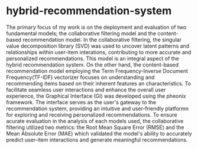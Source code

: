 # hybrid-recommendation-system
The primary focus of my work is on the deployment and evaluation of two fundamental models; the collaborative filtering model and the content-based recommendation model. In the collaborative filtering, the singular value decomposition library (SVD) was used to uncover latent patterns and relationships within user-item interations, contributing to more accurate and personalized recommendations. This model is an integral aspect of the hybrid recommendation system. On the other hand, the content-based recommendation model employing the Term Frequency-Inverse Document Frequency(TF-IDF) vectorizer focuses on understanding and recommending items based on their inherent features an characteristics. To facilitate seamless user interactions and enhance the overall user experience, the Graphical Interface (GI) was developed using the pheonix framework. The interface serves as the user's gateway to the recommendation system, providing an intuitive and user-friendly platformn for exploring and receiving personalized recommendations. To ensure acurate evaluation in the analysis of each models used, the collaborative filtering utilized two metrics: the Root Mean Square Error (RMSE) and the Mean Absolute Error (MAE) which validated the model's ability to accurately predict user-item interactions and generate meaningful recommendations.
